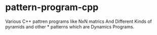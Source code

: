 # pattern-program-cpp
Various C++ pattren programs like NxN matrics And Different Kinds of pyramids and other * patterns which are Dynamics Programs.

